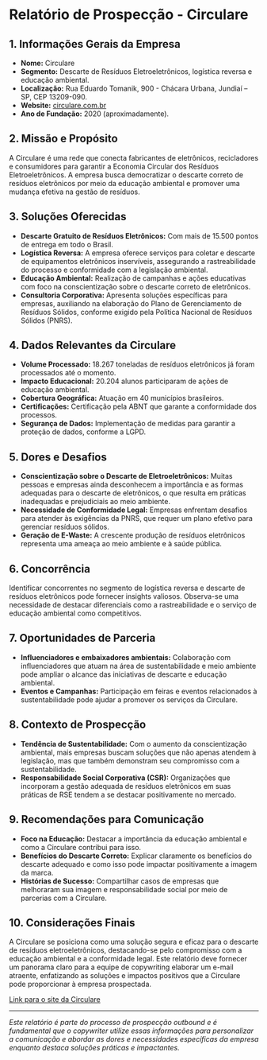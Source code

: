 # Relatório de Prospecção - Circulare

## 1. **Informações Gerais da Empresa**
- **Nome:** Circulare
- **Segmento:** Descarte de Resíduos Eletroeletrônicos, logística reversa e educação ambiental.
- **Localização:** Rua Eduardo Tomanik, 900 - Chácara Urbana, Jundiaí – SP, CEP 13209-090.
- **Website:** [circulare.com.br](http://www.circulare.com.br)
- **Ano de Fundação:** 2020 (aproximadamente).

## 2. **Missão e Propósito**
A Circulare é uma rede que conecta fabricantes de eletrônicos, recicladores e consumidores para garantir a Economia Circular dos Resíduos Eletroeletrônicos. A empresa busca democratizar o descarte correto de resíduos eletrônicos por meio da educação ambiental e promover uma mudança efetiva na gestão de resíduos.

## 3. **Soluções Oferecidas**
- **Descarte Gratuito de Resíduos Eletrônicos:** Com mais de 15.500 pontos de entrega em todo o Brasil. 
- **Logística Reversa:** A empresa oferece serviços para coletar e descarte de equipamentos eletrônicos inservíveis, assegurando a rastreabilidade do processo e conformidade com a legislação ambiental.
- **Educação Ambiental:** Realização de campanhas e ações educativas com foco na conscientização sobre o descarte correto de eletrônicos.
- **Consultoria Corporativa:** Apresenta soluções específicas para empresas, auxiliando na elaboração do Plano de Gerenciamento de Resíduos Sólidos, conforme exigido pela Política Nacional de Resíduos Sólidos (PNRS).

## 4. **Dados Relevantes da Circulare**
- **Volume Processado:** 18.267 toneladas de resíduos eletrônicos já foram processados até o momento.
- **Impacto Educacional:** 20.204 alunos participaram de ações de educação ambiental.
- **Cobertura Geográfica:** Atuação em 40 municípios brasileiros.
- **Certificações:** Certificação pela ABNT que garante a conformidade dos processos.
- **Segurança de Dados:** Implementação de medidas para garantir a proteção de dados, conforme a LGPD.

## 5. **Dores e Desafios**
- **Conscientização sobre o Descarte de Eletroeletrônicos:** Muitas pessoas e empresas ainda desconhecem a importância e as formas adequadas para o descarte de eletrônicos, o que resulta em práticas inadequadas e prejudiciais ao meio ambiente.
- **Necessidade de Conformidade Legal:** Empresas enfrentam desafios para atender às exigências da PNRS, que requer um plano efetivo para gerenciar resíduos sólidos.
- **Geração de E-Waste:** A crescente produção de resíduos eletrônicos representa uma ameaça ao meio ambiente e à saúde pública.

## 6. **Concorrência**
Identificar concorrentes no segmento de logística reversa e descarte de resíduos eletrônicos pode fornecer insights valiosos. Observa-se uma necessidade de destacar diferenciais como a rastreabilidade e o serviço de educação ambiental como competitivos.

## 7. **Oportunidades de Parceria**
- **Influenciadores e embaixadores ambientais:** Colaboração com influenciadores que atuam na área de sustentabilidade e meio ambiente pode ampliar o alcance das iniciativas de descarte e educação ambiental.
- **Eventos e Campanhas:** Participação em feiras e eventos relacionados à sustentabilidade pode ajudar a promover os serviços da Circulare.

## 8. **Contexto de Prospecção**
- **Tendência de Sustentabilidade:** Com o aumento da conscientização ambiental, mais empresas buscam soluções que não apenas atendem à legislação, mas que também demonstram seu compromisso com a sustentabilidade.
- **Responsabilidade Social Corporativa (CSR):** Organizações que incorporam a gestão adequada de resíduos eletrônicos em suas práticas de RSE tendem a se destacar positivamente no mercado.

## 9. **Recomendações para Comunicação**
- **Foco na Educação:** Destacar a importância da educação ambiental e como a Circulare contribui para isso.
- **Benefícios do Descarte Correto:** Explicar claramente os benefícios do descarte adequado e como isso pode impactar positivamente a imagem da marca.
- **Histórias de Sucesso:** Compartilhar casos de empresas que melhoraram sua imagem e responsabilidade social por meio de parcerias com a Circulare.

## 10. **Considerações Finais**
A Circulare se posiciona como uma solução segura e eficaz para o descarte de resíduos eletroeletrônicos, destacando-se pelo compromisso com a educação ambiental e a conformidade legal. Este relatório deve fornecer um panorama claro para a equipe de copywriting elaborar um e-mail atraente, enfatizando as soluções e impactos positivos que a Circulare pode proporcionar à empresa prospectada. 

[Link para o site da Circulare](http://www.circulare.com.br) 

--- 

*Este relatório é parte do processo de prospecção outbound e é fundamental que o copywriter utilize essas informações para personalizar a comunicação e abordar as dores e necessidades específicas da empresa enquanto destaca soluções práticas e impactantes.*